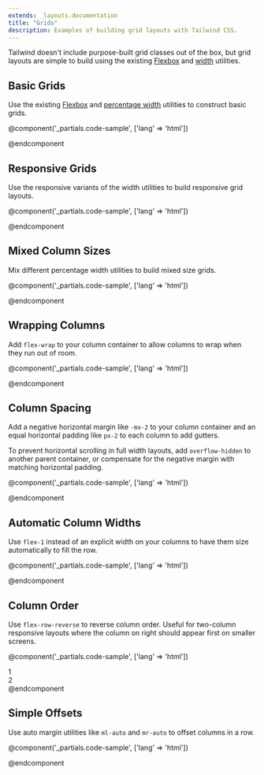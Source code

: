 ```yaml
---
extends: _layouts.documentation
title: "Grids"
description: Examples of building grid layouts with Tailwind CSS.
---
```


Tailwind doesn't include purpose-built grid classes out of the box, but grid layouts are simple to build using the existing [Flexbox](/docs/flexbox-display) and [width](/docs/width) utilities.

## Basic Grids

Use the existing [Flexbox](/docs/flexbox-display) and [percentage width](/docs/width) utilities to construct basic grids.

@component('_partials.code-sample', ['lang' => 'html'])
<!-- Full width column -->
<div class="flex mb-4">
  <div class="w-full bg-grey h-12"></div>
</div>

<!-- Two columns -->
<div class="flex mb-4">
  <div class="w-6/12 bg-grey-light h-12"></div>
  <div class="w-6/12 bg-grey h-12"></div>
</div>

<!-- Three columns -->
<div class="flex mb-4">
  <div class="w-4/12 bg-grey-light h-12"></div>
  <div class="w-4/12 bg-grey h-12"></div>
  <div class="w-4/12 bg-grey-light h-12"></div>
</div>

<!-- Four columns -->
<div class="flex mb-4">
  <div class="w-3/12 bg-grey-light h-12"></div>
  <div class="w-3/12 bg-grey h-12"></div>
  <div class="w-3/12 bg-grey-light h-12"></div>
  <div class="w-3/12 bg-grey h-12"></div>
</div>

<!-- six columns -->
<div class="flex mb-4">
  <div class="w-2/12 bg-grey-light h-12"></div>
  <div class="w-2/12 bg-grey h-12"></div>
  <div class="w-2/12 bg-grey-light h-12"></div>
  <div class="w-2/12 bg-grey h-12"></div>
  <div class="w-2/12 bg-grey-light h-12"></div>
  <div class="w-2/12 bg-grey h-12"></div>
</div>

<!-- twelve columns -->
<div class="flex mb-4">
  <div class="w-1/12 bg-grey-light h-12"></div>
  <div class="w-1/12 bg-grey h-12"></div>
  <div class="w-1/12 bg-grey-light h-12"></div>
  <div class="w-1/12 bg-grey h-12"></div>
  <div class="w-1/12 bg-grey-light h-12"></div>
  <div class="w-1/12 bg-grey h-12"></div>
  <div class="w-1/12 bg-grey-light h-12"></div>
  <div class="w-1/12 bg-grey h-12"></div>
  <div class="w-1/12 bg-grey-light h-12"></div>
  <div class="w-1/12 bg-grey h-12"></div>
  <div class="w-1/12 bg-grey-light h-12"></div>
  <div class="w-1/12 bg-grey h-12"></div>
</div>
@endcomponent

## Responsive Grids

Use the responsive variants of the width utilities to build responsive grid layouts.

@component('_partials.code-sample', ['lang' => 'html'])
<div class="flex flex-wrap">
  <div class="w-full h-12 sm:w-6/12 md:w-4/12 lg:w-3/12 xl:w-2/12 mb-4 bg-grey"></div>
  <div class="w-full h-12 sm:w-6/12 md:w-4/12 lg:w-3/12 xl:w-2/12 mb-4 bg-grey-light"></div>
  <div class="w-full h-12 sm:w-6/12 md:w-4/12 lg:w-3/12 xl:w-2/12 mb-4 bg-grey"></div>
  <div class="w-full h-12 sm:w-6/12 md:w-4/12 lg:w-3/12 xl:w-2/12 mb-4 bg-grey-light"></div>
  <div class="w-full h-12 sm:w-6/12 md:w-4/12 lg:w-6/12 xl:w-2/12 mb-4 bg-grey"></div>
  <div class="w-full h-12 sm:w-6/12 md:w-4/12 lg:w-6/12 xl:w-2/12 mb-4 bg-grey-light"></div>
</div>
@endcomponent


## Mixed Column Sizes

Mix different percentage width utilities to build mixed size grids.

@component('_partials.code-sample', ['lang' => 'html'])
<!-- Narrower side column -->
<div class="flex mb-4">
  <div class="w-8/12 bg-grey h-12"></div>
  <div class="w-4/12 bg-grey-light h-12"></div>
</div>

<!-- Wide center column -->
<div class="flex">
  <div class="w-4/12 bg-grey h-12"></div>
  <div class="w-6/12 bg-grey-light h-12"></div>
  <div class="w-4/12 bg-grey h-12"></div>
</div>
@endcomponent

## Wrapping Columns

Add `flex-wrap` to your column container to allow columns to wrap when they run out of room.

@component('_partials.code-sample', ['lang' => 'html'])
<div class="flex flex-wrap -mb-4">
  <div class="w-4/12 mb-4 bg-grey-light h-12"></div>
  <div class="w-4/12 mb-4 bg-grey h-12"></div>
  <div class="w-4/12 mb-4 bg-grey-light h-12"></div>
  <div class="w-4/12 mb-4 bg-grey h-12"></div>
  <div class="w-4/12 mb-4 bg-grey-light h-12"></div>
</div>
@endcomponent

## Column Spacing

Add a negative horizontal margin like `-mx-2` to your column container and an equal horizontal padding like `px-2` to each column to add gutters.

To prevent horizontal scrolling in full width layouts, add `overflow-hidden` to another parent container, or compensate for the negative margin with matching horizontal padding.

@component('_partials.code-sample', ['lang' => 'html'])
<div class="px-2">
  <div class="flex -mx-2">
    <div class="w-4/12 px-2">
      <div class="bg-grey-light h-12"></div>
    </div>
    <div class="w-4/12 px-2">
      <div class="bg-grey h-12"></div>
    </div>
    <div class="w-4/12 px-2">
      <div class="bg-grey-light h-12"></div>
    </div>
  </div>
</div>
@endcomponent

## Automatic Column Widths

Use `flex-1` instead of an explicit width on your columns to have them size automatically to fill the row.

@component('_partials.code-sample', ['lang' => 'html'])
<!-- Full width column -->
<div class="flex mb-4">
  <div class="flex-1 bg-grey h-12"></div>
</div>

<!-- Five columns -->
<div class="flex mb-4">
  <div class="flex-1 bg-grey-light h-12"></div>
  <div class="flex-1 bg-grey h-12"></div>
  <div class="flex-1 bg-grey-light h-12"></div>
  <div class="flex-1 bg-grey h-12"></div>
  <div class="flex-1 bg-grey-light h-12"></div>
</div>

<!-- Seven columns -->
<div class="flex mb-4">
  <div class="flex-1 bg-grey-light h-12"></div>
  <div class="flex-1 bg-grey h-12"></div>
  <div class="flex-1 bg-grey-light h-12"></div>
  <div class="flex-1 bg-grey h-12"></div>
  <div class="flex-1 bg-grey-light h-12"></div>
  <div class="flex-1 bg-grey h-12"></div>
  <div class="flex-1 bg-grey-light h-12"></div>
</div>

<!-- Eleven columns -->
<div class="flex mb-4">
  <div class="flex-1 bg-grey-light h-12"></div>
  <div class="flex-1 bg-grey h-12"></div>
  <div class="flex-1 bg-grey-light h-12"></div>
  <div class="flex-1 bg-grey h-12"></div>
  <div class="flex-1 bg-grey-light h-12"></div>
  <div class="flex-1 bg-grey h-12"></div>
  <div class="flex-1 bg-grey-light h-12"></div>
  <div class="flex-1 bg-grey h-12"></div>
  <div class="flex-1 bg-grey-light h-12"></div>
  <div class="flex-1 bg-grey h-12"></div>
  <div class="flex-1 bg-grey-light h-12"></div>
</div>
@endcomponent

## Column Order

Use `flex-row-reverse` to reverse column order. Useful for two-column responsive layouts where the column on right should appear first on smaller screens.

@component('_partials.code-sample', ['lang' => 'html'])
<div class="flex md:flex-row-reverse flex-wrap">
  <div class="w-full md:w-9/12 bg-grey p-4 text-center text-grey-lighter">1</div>
  <div class="w-full md:w-3/12 bg-grey-light p-4 text-center text-grey-darker">2</div>
</div>
@endcomponent

## Simple Offsets

Use auto margin utilities like `ml-auto` and `mr-auto` to offset columns in a row.

@component('_partials.code-sample', ['lang' => 'html'])
<div class="flex flex-wrap">
  <div class="w-4/12 ml-auto bg-grey h-12"></div>
  <div class="w-4/12 mr-auto bg-grey-light h-12"></div>
</div>
@endcomponent